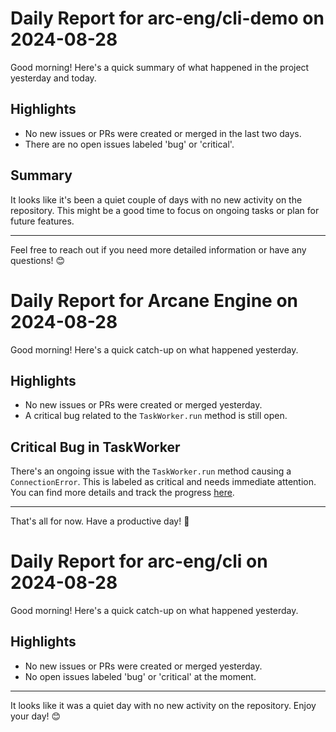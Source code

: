 # Daily Report for arc-eng/cli-demo on 2024-08-28

Good morning! Here's a quick summary of what happened in the project yesterday and today.

## Highlights
- No new issues or PRs were created or merged in the last two days.
- There are no open issues labeled 'bug' or 'critical'.

## Summary
It looks like it's been a quiet couple of days with no new activity on the repository. This might be a good time to focus on ongoing tasks or plan for future features.

---

Feel free to reach out if you need more detailed information or have any questions! 😊


# Daily Report for Arcane Engine on 2024-08-28

Good morning! Here's a quick catch-up on what happened yesterday.

## Highlights
- No new issues or PRs were created or merged yesterday.
- A critical bug related to the `TaskWorker.run` method is still open.

## Critical Bug in TaskWorker
There's an ongoing issue with the `TaskWorker.run` method causing a `ConnectionError`. This is labeled as critical and needs immediate attention. You can find more details and track the progress [here](https://github.com/arc-eng/studio/issues/225).

---

That's all for now. Have a productive day! 🚀


# Daily Report for arc-eng/cli on 2024-08-28

Good morning! Here's a quick catch-up on what happened yesterday.

## Highlights
- No new issues or PRs were created or merged yesterday.
- No open issues labeled 'bug' or 'critical' at the moment.

---

It looks like it was a quiet day with no new activity on the repository. Enjoy your day! 😊


